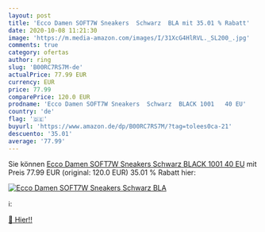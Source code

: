 ```yaml
---
layout: post
title: 'Ecco Damen SOFT7W Sneakers  Schwarz  BLA mit 35.01 % Rabatt'
date: 2020-10-08 11:21:30
image: 'https://m.media-amazon.com/images/I/31XcG4HlRVL._SL200_.jpg'
comments: true
category: ofertas
author: ring
slug: 'B00RC7RS7M-de'
actualPrice: 77.99 EUR
currency: EUR
price: 77.99
comparePrice: 120.0 EUR
prodname: 'Ecco Damen SOFT7W Sneakers  Schwarz  BLACK 1001   40 EU'
country: 'de'
flag: '🇩🇪'
buyurl: 'https://www.amazon.de/dp/B00RC7RS7M/?tag=tolees0ca-21'
descuento: '35.01'
average: '77.99'
---
```


Sie können [Ecco Damen SOFT7W Sneakers  Schwarz  BLACK 1001   40 EU](https://www.amazon.de/dp/B00RC7RS7M/?tag=tolees0ca-21) mit Preis 77.99 EUR (original: 120.0 EUR) 35.01 % Rabatt hier:

[![Ecco Damen SOFT7W Sneakers  Schwarz  BLA](https://m.media-amazon.com/images/I/31XcG4HlRVL._SL200_.jpg)](https://www.amazon.de/dp/B00RC7RS7M/?tag=tolees0ca-21)

ℹ️:


[🛒 Hier!!](https://www.amazon.de/dp/B00RC7RS7M/?tag=tolees0ca-21)
